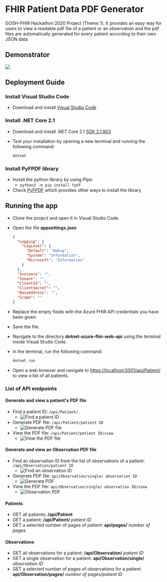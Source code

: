 # FHIR Patient Data PDF Generator

GOSH-FHIR Hackathon 2020 Project (Theme 1). It provides an easy way for users to view a readable pdf file of a patient or an observation and the pdf files are automatically generated for every patient according to their own JSON data.

## Demonstrator

![](https://github.com/yifanzhang13/GOSH-FHIRworks2020-pdfGenerator/blob/master/gif/tcIYjljKkx.gif)

## Deployment Guide

### Install Visual Studio Code

- Download and install [Visual Studio Code](https://code.visualstudio.com/)

### Install .NET Core 2.1

- Download and install .NET Core 2.1 [SDK 2.1.803](https://dotnet.microsoft.com/download/dotnet-core/2.1)
- Test your installation by opening a new terminal and running the following command:

    ```bash
    dotnet
    ```
    
### Install PyFPDF library

- Install the python library by using Pipe:
	- `python3 -m pip install fpdf`
- Check [PyFPDF](https://pyfpdf.readthedocs.io/en/latest/#installation) which provides other ways to install the library

## Running the app

- Clone the project and open it in Visual Studio Code.
- Open the file **appsettings.json**


    ```json
    {
      "Logging": {
        "LogLevel": {
          "Default": "Debug",
          "System": "Information",
          "Microsoft": "Information"
        }
      },
      "Instance": "",
      "Tenant": "",
      "ClientId": "",
      "ClientSecret": "",
      "BaseAddress": "",
      "Scope": ""
    }
    ```
- Replace the empty fields with the Azure FHIR API credentials you have been given.
- Save the file.
- Navigate to the directory **dotnet-azure-fhir-web-api** using the terminal inside Visual Studio Code.
- In the terminal, run the following command:

    ```bash
    dotnet run
    ```
- Open a web browser and navigate to [https://localhost:5001/api/Patient/](https://localhost:5001/api/Patient/) to view a list of all patients.


### List of API endpoints

#### Generate and view a patient's PDF file

- Find a patient ID: `/api/Patient/`
	- ![Find a patient ID](https://github.com/yifanzhang13/GOSH-FHIRworks2020-pdfGenerator/blob/master/screenshots/Screen%20Shot%202020-03-17%20at%2011.41.08%20PM.png) 
- Generate PDF file: `/api/Patient/patient ID`
	- ![Generate PDF file](https://github.com/yifanzhang13/GOSH-FHIRworks2020-pdfGenerator/blob/master/screenshots/Screen%20Shot%202020-03-17%20at%2011.43.36%20PM.png) 
- View the PDF file: `/api/Patient/patient ID/view`
	- ![View the PDF file](https://github.com/yifanzhang13/GOSH-FHIRworks2020-pdfGenerator/blob/master/screenshots/Screen%20Shot%202020-03-17%20at%2011.44.55%20PM.png) 

#### Generate and view an Observation PDF file

- Find an observation ID from the list of observations of a patient: `/api/Observation/patient ID`
	- ![Find an observation ID](https://github.com/yifanzhang13/GOSH-FHIRworks2020-pdfGenerator/blob/master/screenshots/Screen%20Shot%202020-03-17%20at%2011.33.05%20PM.png) 
- Generate PDF file: `api/Observation/single/ observation ID`
	- ![Generate PDF](https://github.com/yifanzhang13/GOSH-FHIRworks2020-pdfGenerator/blob/master/screenshots/Screen%20Shot%202020-03-17%20at%2011.35.39%20PM.png) 
- View the PDF file: `api/Observation/single/ observation ID/view`
	- ![Observation PDF](https://github.com/yifanzhang13/GOSH-FHIRworks2020-pdfGenerator/blob/master/screenshots/Screen%20Shot%202020-03-17%20at%2011.36.59%20PM.png) 

#### Patients

- GET all patients: **/api/Patient**
- GET a patient: **/api/Patient/** *patient ID*
- GET a selected number of pages of patient: **api/pages/** *number of pages*


#### Observations

- GET all observations for a patient: **/api/Observation/** *patient ID*
- GET a single observation for a patient: **api/Observation/single/** *observation ID*
- GET a selected number of pages of observations for a patient: **api/Observation/pages/** *number of pages/patient ID*
